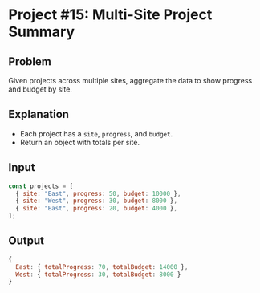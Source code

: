 # Project #15: Multi-Site Project Summary

## Problem

Given projects across multiple sites, aggregate the data to show progress and budget by site.

## Explanation

- Each project has a `site`, `progress`, and `budget`.
- Return an object with totals per site.

## Input

```js
const projects = [
  { site: "East", progress: 50, budget: 10000 },
  { site: "West", progress: 30, budget: 8000 },
  { site: "East", progress: 20, budget: 4000 },
];
```

## Output

```js
{
  East: { totalProgress: 70, totalBudget: 14000 },
  West: { totalProgress: 30, totalBudget: 8000 }
}
```
